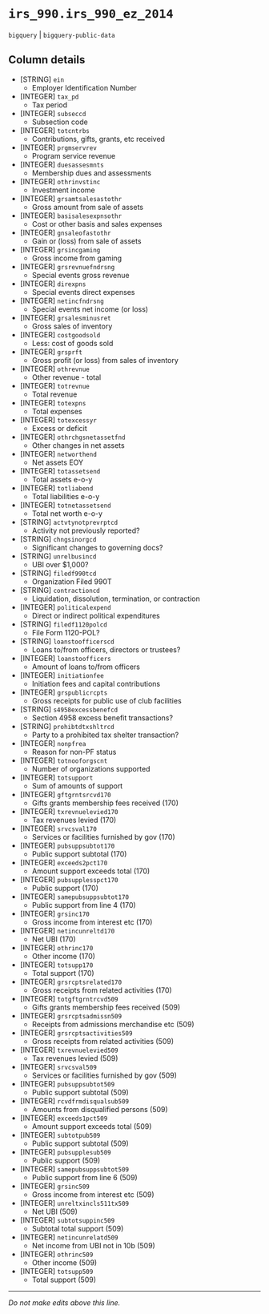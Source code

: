 # `irs_990.irs_990_ez_2014`
`bigquery` | `bigquery-public-data`

## Column details
* [STRING]    `ein`
  - Employer Identification Number
* [INTEGER]   `tax_pd`
  - Tax period
* [INTEGER]   `subseccd`
  - Subsection code
* [INTEGER]   `totcntrbs`
  - Contributions, gifts, grants, etc received
* [INTEGER]   `prgmservrev`
  - Program service revenue
* [INTEGER]   `duesassesmnts`
  - Membership dues and assessments
* [INTEGER]   `othrinvstinc`
  - Investment income
* [INTEGER]   `grsamtsalesastothr`
  - Gross amount from sale of assets
* [INTEGER]   `basisalesexpnsothr`
  - Cost or other basis and sales expenses
* [INTEGER]   `gnsaleofastothr`
  - Gain or (loss) from sale of assets
* [INTEGER]   `grsincgaming`
  - Gross income from gaming
* [INTEGER]   `grsrevnuefndrsng`
  - Special events gross revenue
* [INTEGER]   `direxpns`
  - Special events direct expenses
* [INTEGER]   `netincfndrsng`
  - Special events net income (or loss)
* [INTEGER]   `grsalesminusret`
  - Gross sales of inventory
* [INTEGER]   `costgoodsold`
  - Less: cost of goods sold
* [INTEGER]   `grsprft`
  - Gross profit (or loss) from sales of inventory
* [INTEGER]   `othrevnue`
  - Other revenue - total
* [INTEGER]   `totrevnue`
  - Total revenue
* [INTEGER]   `totexpns`
  - Total expenses
* [INTEGER]   `totexcessyr`
  - Excess or deficit
* [INTEGER]   `othrchgsnetassetfnd`
  - Other changes in net assets
* [INTEGER]   `networthend`
  - Net assets EOY
* [INTEGER]   `totassetsend`
  - Total assets e-o-y
* [INTEGER]   `totliabend`
  - Total liabilities e-o-y
* [INTEGER]   `totnetassetsend`
  - Total net worth e-o-y
* [STRING]    `actvtynotprevrptcd`
  - Activity not previously reported?
* [STRING]    `chngsinorgcd`
  - Significant changes to governing docs?
* [STRING]    `unrelbusincd`
  - UBI over $1,000?
* [STRING]    `filedf990tcd`
  - Organization Filed 990T
* [STRING]    `contractioncd`
  - Liquidation, dissolution, termination, or contraction
* [INTEGER]   `politicalexpend`
  - Direct or indirect political expenditures
* [STRING]    `filedf1120polcd`
  - File Form 1120-POL?
* [STRING]    `loanstoofficerscd`
  - Loans to/from officers, directors or trustees?
* [INTEGER]   `loanstoofficers`
  - Amount of loans to/from officers
* [INTEGER]   `initiationfee`
  - Initiation fees and capital contributions
* [INTEGER]   `grspublicrcpts`
  - Gross receipts for public use of club facilities
* [STRING]    `s4958excessbenefcd`
  - Section 4958 excess benefit transactions?
* [STRING]    `prohibtdtxshltrcd`
  - Party to a prohibited tax shelter transaction?
* [INTEGER]   `nonpfrea`
  - Reason for non-PF status
* [INTEGER]   `totnooforgscnt`
  - Number of organizations supported
* [INTEGER]   `totsupport`
  - Sum of amounts of support
* [INTEGER]   `gftgrntsrcvd170`
  - Gifts grants membership fees received (170)
* [INTEGER]   `txrevnuelevied170`
  - Tax revenues levied (170)
* [INTEGER]   `srvcsval170`
  - Services or facilities furnished by gov (170)
* [INTEGER]   `pubsuppsubtot170`
  - Public support subtotal (170)
* [INTEGER]   `exceeds2pct170`
  - Amount support exceeds total (170)
* [INTEGER]   `pubsupplesspct170`
  - Public support (170)
* [INTEGER]   `samepubsuppsubtot170`
  - Public support from line 4 (170)
* [INTEGER]   `grsinc170`
  - Gross income from interest etc (170)
* [INTEGER]   `netincunreltd170`
  - Net UBI (170)
* [INTEGER]   `othrinc170`
  - Other income (170)
* [INTEGER]   `totsupp170`
  - Total support (170)
* [INTEGER]   `grsrcptsrelated170`
  - Gross receipts from related activities (170)
* [INTEGER]   `totgftgrntrcvd509`
  - Gifts grants membership fees received (509)
* [INTEGER]   `grsrcptsadmissn509`
  - Receipts from admissions merchandise etc (509)
* [INTEGER]   `grsrcptsactivities509`
  - Gross receipts from related activities (509)
* [INTEGER]   `txrevnuelevied509`
  - Tax revenues levied (509)
* [INTEGER]   `srvcsval509`
  - Services or facilities furnished by gov (509)
* [INTEGER]   `pubsuppsubtot509`
  - Public support subtotal (509)
* [INTEGER]   `rcvdfrmdisqualsub509`
  - Amounts from disqualified persons (509)
* [INTEGER]   `exceeds1pct509`
  - Amount support exceeds total (509)
* [INTEGER]   `subtotpub509`
  - Public support subtotal (509)
* [INTEGER]   `pubsupplesub509`
  - Public support (509)
* [INTEGER]   `samepubsuppsubtot509`
  - Public support from line 6 (509)
* [INTEGER]   `grsinc509`
  - Gross income from interest etc (509)
* [INTEGER]   `unreltxincls511tx509`
  - Net UBI (509)
* [INTEGER]   `subtotsuppinc509`
  - Subtotal total support (509)
* [INTEGER]   `netincunrelatd509`
  - Net income from UBI not in 10b (509)
* [INTEGER]   `othrinc509`
  - Other income (509)
* [INTEGER]   `totsupp509`
  - Total support (509)

-------------------------------------------------------------------------------
*Do not make edits above this line.*
